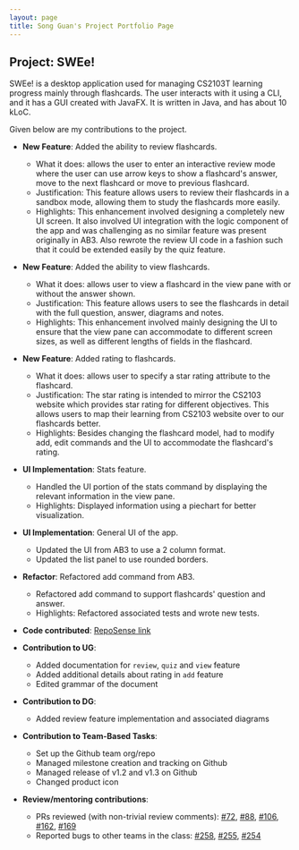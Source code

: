 ```yaml
---
layout: page
title: Song Guan's Project Portfolio Page
---
```


## Project: SWEe!

SWEe! is a desktop application used for managing CS2103T learning progress mainly through flashcards. The user interacts with it using a CLI, and it has a GUI created with JavaFX. It is written in Java, and has about 10 kLoC.

Given below are my contributions to the project.

* **New Feature**: Added the ability to review flashcards.
  * What it does: allows the user to enter an interactive review mode where the user can use arrow keys
  to show a flashcard's answer, move to the next flashcard or move to previous flashcard.
  * Justification: This feature allows users to review their flashcards in a sandbox mode, allowing them to study the flashcards
  more easily.
  * Highlights: This enhancement involved designing a completely new UI screen. It also involved UI integration with the logic component of the app and was challenging as 
 no similar feature was present originally in AB3. Also rewrote the review UI code in a fashion such that it could be extended easily by the quiz feature.

* **New Feature**: Added the ability to view flashcards.
  * What it does: allows user to view a flashcard in the view pane with or without the answer shown.
  * Justification: This feature allows users to see the flashcards in detail with the full question, answer, diagrams and notes.
  * Highlights: This enhancement involved mainly designing the UI to ensure that the view pane can accommodate to different
  screen sizes, as well as different lengths of fields in the flashcard.
  
* **New Feature**: Added rating to flashcards.
  * What it does: allows user to specify a star rating attribute to the flashcard.
  * Justification: The star rating is intended to mirror the CS2103 website which provides star rating for different objectives.
  This allows users to map their learning from CS2103 website over to our flashcards better.
  * Highlights: Besides changing the flashcard model, had to modify add, edit commands and the UI to accommodate the flashcard's rating.
  
* **UI Implementation**: Stats feature.
  * Handled the UI portion of the stats command by displaying the relevant information in the view pane.
  * Highlights: Displayed information using a piechart for better visualization.

* **UI Implementation**: General UI of the app.
  * Updated the UI from AB3 to use a 2 column format.
  * Updated the list panel to use rounded borders.
  
* **Refactor**: Refactored add command from AB3.
  * Refactored add command to support flashcards' question and answer.
  * Highlights: Refactored associated tests and wrote new tests.

* **Code contributed**: [RepoSense link](https://nus-cs2103-ay2021s1.github.io/tp-dashboard/#breakdown=true&search=&sort=groupTitle&sortWithin=title&since=2020-08-14&timeframe=commit&mergegroup=&groupSelect=groupByRepos&checkedFileTypes=docs~functional-code~test-code~other&tabOpen=true&tabType=authorship&zFR=false&tabAuthor=sgn00&tabRepo=AY2021S1-CS2103T-T17-2%2Ftp%5Bmaster%5D&authorshipIsMergeGroup=false&authorshipFileTypes=docs~functional-code~test-code)

* **Contribution to UG**:
  * Added documentation for `review`, `quiz` and `view` feature
  * Added additional details about rating in `add` feature
  * Edited grammar of the document
  
* **Contribution to DG**:
  * Added review feature implementation and associated diagrams
  
* **Contribution to Team-Based Tasks**:
  * Set up the Github team org/repo
  * Managed milestone creation and tracking on Github
  * Managed release of v1.2 and v1.3 on Github
  * Changed product icon
  

* **Review/mentoring contributions**:
  * PRs reviewed (with non-trivial review comments): [#72](https://github.com/AY2021S1-CS2103T-T17-2/tp/pull/72), [#88](https://github.com/AY2021S1-CS2103T-T17-2/tp/pull/88), [#106](https://github.com/AY2021S1-CS2103T-T17-2/tp/pull/106), [#162](https://github.com/AY2021S1-CS2103T-T17-2/tp/pull/162), [#169](https://github.com/AY2021S1-CS2103T-T17-2/tp/pull/169)
  * Reported bugs to other teams in the class: [#258](https://github.com/AY2021S1-CS2103T-F12-1/tp/issues/258), [#255](https://github.com/AY2021S1-CS2103T-F12-1/tp/issues/255), [#254](https://github.com/AY2021S1-CS2103T-F12-1/tp/issues/254)


